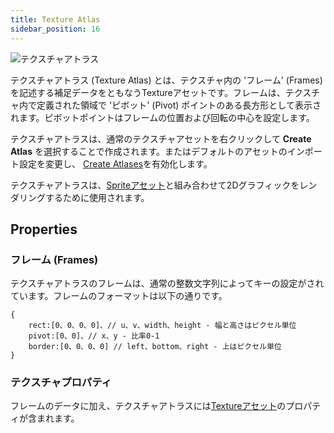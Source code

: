 ```yaml
---
title: Texture Atlas
sidebar_position: 16
---
```


![テクスチャアトラス][1]

テクスチャアトラス (Texture Atlas) とは、テクスチャ内の 'フレーム' (Frames) を記述する補足データをともなうTextureアセットです。フレームは、テクスチャ内で定義された領域で 'ピボット' (Pivot) ポイントのある長方形として表示されます。ピボットポイントはフレームの位置および回転の中心を設定します。

テクスチャアトラスは、通常のテクスチャアセットを右クリックして **Create Atlas** を選択することで作成されます。またはデフォルトのアセットのインポート設定を変更し、 [Create Atlases][3]を有効化します。

テクスチャアトラスは、[Spriteアセット][4]と組み合わせて2Dグラフィックをレンダリングするために使用されます。

## Properties

### フレーム (Frames)

テクスチャアトラスのフレームは、通常の整数文字列によってキーの設定がされています。フレームのフォーマットは以下の通りです。

```
{
    rect:[0、0、0、0]、// u、v、width、height - 幅と高さはピクセル単位
    pivot:[0、0]、// x、y - 比率0-1
    border:[0、0、0、0] // left、bottom、right - 上はピクセル単位
}
```

### テクスチャプロパティ

フレームのデータに加え、テクスチャアトラスには[Textureアセット][2]のプロパティが含まれます。

[1]: /images/user-manual/assets/texture-atlas/texture-atlas.jpg
[2]: /user-manual/assets/textures
[3]: /user-manual/designer/settings#create-atlases
[4]: /user-manual/assets/sprites

